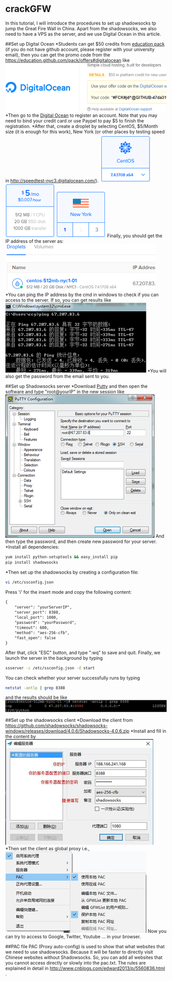 # crackGFW
In this tutorial, I will introduce the procedures to set up shadowsocks tp jump the Great Fire Wall in China.
Apart from the shadowsocks, we also need to have a VPS as the server, and we use Digital Ocean in this article.


##Set up Digital Ocean
*Students can get $50 credits from [education pack](https://education.github.com/pack) (if you do not have github account, please register with your university email), then you can get the promo code from the https://education.github.com/pack/offers#digitalocean like
![alt tag](/images/50credit.png)
*Then go to the [Digital Ocean](https://www.digitalocean.com/) to register an account. 
Note that you may need to bind your credit card or use Paypel to pay $5 to finish the registration.
*After that, create a droplet by selecting CentOS, $5/Month size (it is enough for this work), New York (or other places by testing speed in http://speedtest-nyc3.digitalocean.com/).
![alt tag](/images/centos.png)
![alt tag](/images/size.png)
![alt tag](/images/dataCenter.png)
Finally, you should get the IP address of the server as:
![alt tag](/images/droplet.png)
*You can ping the IP address by the cmd in windows to check if you can access to the server.
If so, you can get results like 
![alt tag](/images/ping.png)
*You will also get the password from the email sent to you.

##Set up Shadowsocks server
*Download [Putty](http://www.putty.org/) and then open the software and type "root@yourIP" in the new session like
![alt tag](/images/putty.png)
And then type the password, and then create new password for your server.
*Install all dependencies:
```bash
yum install python-setuptools && easy_install pip
pip install shadowsocks
```
*Then set up the shadowsocks by creating a configuration file:
```bash
vi /etc/ssconfig.json
```
Press 'i' for the insert mode and copy the following content:
```
{
    "server": "yourServerIP", 
    "server_port": 8388,
    "local_port": 1080, 
    "password": "yourPassword", 
    "timeout": 600,
    "method": "aes-256-cfb",
    "fast_open": false
}
```
After that, click "ESC" button, and type ":wq" to save and quit.
Finally, we launch the server in the background by typing 
```bash
ssserver -c /etc/ssconfig.json -d start
```
You can check whether your server successfully runs by typing 
```bash
netstat -antlp | grep 8388
```
and the results should be like
![alt tag](/images/listen.png)


##Set up the shadowsocks client
*Download the client from https://github.com/shadowsocks/shadowsocks-windows/releases/download/4.0.6/Shadowsocks-4.0.6.zip 
*Install and fill in the content by 
![alt tag](/images/clientConfig.jpg)
*Then set the client as global proxy i.e.,
![alt tag](/images/globalProxy.jpg)
Now you can try to access to Google, Twitter, Youtube ... in your browser.

##PAC file
PAC (Proxy auto-config) is used to show that what websites that we need to use shadowsocks.
Because it will be faster to directly visit Chinese websites without Shadowsocks.
So, you can add all websites that you cannot access directly or slowly into the pac.txt.
The rules are explained in detail in http://www.cnblogs.com/edward2013/p/5560836.html .



